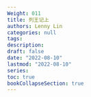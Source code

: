 ```yaml
---
Weight: 011
title: 列王记上
authors: Lenny Lin
categories: null
tags: 
description: 
draft: false
date: "2022-08-10"
lastmod: "2022-08-10"
series:
toc: true
bookCollapseSection: true
---
```







